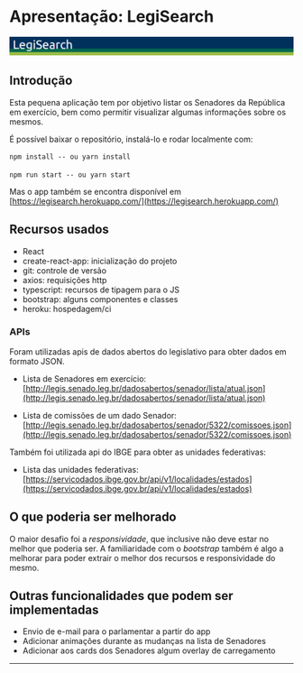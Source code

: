 # Apresentação: LegiSearch

![barra do app](/docs/bar.png)

## Introdução

Esta pequena aplicação tem por objetivo listar os Senadores 
da República em exercício, bem como permitir visualizar algumas informações sobre os mesmos.

É possível baixar o repositório, instalá-lo e rodar localmente com:

```(shell)
npm install -- ou yarn install

npm run start -- ou yarn start
```

Mas o app também se encontra disponível em [https://legisearch.herokuapp.com/](https://legisearch.herokuapp.com/)

## Recursos usados

- React
- create-react-app: inicialização do projeto
- git: controle de versão
- axios: requisições http
- typescript: recursos de tipagem para o JS
- bootstrap: alguns componentes e classes
- heroku: hospedagem/ci

### APIs

Foram utilizadas apis de dados abertos do legislativo para obter dados em formato JSON.

- Lista de Senadores em exercício: [http://legis.senado.leg.br/dadosabertos/senador/lista/atual.json](http://legis.senado.leg.br/dadosabertos/senador/lista/atual.json)

- Lista de comissões de um dado Senador: [http://legis.senado.leg.br/dadosabertos/senador/5322/comissoes.json](http://legis.senado.leg.br/dadosabertos/senador/5322/comissoes.json)

Também foi utilizada api do IBGE para obter as unidades federativas:

- Lista das unidades federativas: [https://servicodados.ibge.gov.br/api/v1/localidades/estados](https://servicodados.ibge.gov.br/api/v1/localidades/estados)

## O que poderia ser melhorado

O maior desafio foi a _responsividade_, que inclusive não deve estar no melhor que poderia ser. A familiaridade com o _bootstrap_ também é algo a melhorar para poder extrair o melhor dos recursos e responsividade do mesmo.

## Outras funcionalidades que podem ser implementadas

- Envio de e-mail para o parlamentar a partir do app
- Adicionar animações durante as mudanças na lista de Senadores
- Adicionar aos cards dos Senadores algum overlay de carregamento

---

